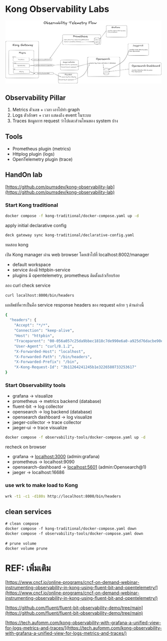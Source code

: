 # Kong Observability Labs

![alt KongObservability](/images/Kong-observability.png)

## Observability Pillar

1. Metrics ตัวเลข + เวลา เอาไปทำ graph
2. Logs ตัวอักษร + เวลา เเสดงถึง event ในระบบ
3. Traces ข้อมูลการ request ว่าไปแตะส่วนไหนของ system บ้าง

## Tools

- Prometheus plugin (metrics)
- Httplog plugin (logs)
- OpenTelemetry plugin (trace)

## HandOn lab

[https://github.com/pumsdev/kong-observability-lab](https://github.com/pumsdev/kong-observability-lab)

### Start Kong traditional

```bash
docker compose -f kong-traditional/docker-compose.yaml up -d
```

apply initial declarative config

```bash
deck gateway sync kong-traditional/declarative-config.yaml
```

ทดสอบ kong

เปิด Kong manager ผ่าน web browser โดยเข้าไปที่ localhost:8002/manager

- default workspace
- service ต้องมี httpbin-service
- plugins มี opentelemetry, prometheus ติดตั้งแล้วเรียบร้อย

ลอง curl check service

```bash
curl localhost:8000/bin/headers
```

ผลลัพธ์ที่ควรเป็นคือ service response headers ของ request คล้าย ๆ ด้านล่างนี้

```bash
{
  "headers": {
    "Accept": "*/*",
    "Connection": "keep-alive",
    "Host": "httpbin",
    "Traceparent": "00-056a057c25da9bbec1818c7de990e6a0-a925d76dacbe90e9-01",
    "User-Agent": "curl/8.1.2",
    "X-Forwarded-Host": "localhost",
    "X-Forwarded-Path": "/bin/headers",
    "X-Forwarded-Prefix": "/bin",
    "X-Kong-Request-Id": "3b11264241245b1e3226580733253617"
}

```

### Start Observability tools

- grafana → visualize
- prometheus → metrics backend (database)
- fluent-bit → log collector
- opensearch → log backend (database)
- opensearch dashboard → log visualize
- jaeger-collector → trace collector
- jaeger-ui → trace visualize

```bash
docker compose -f observability-tools/docker-compose.yaml up -d
```

recheck on browser

- grafana → [localhost:3000](http://localhost:3000) (admin:grafana)
- prometheus → localhost:9090
- opensearch-dashboard → [localhost:5601](http://localhost:5601) (admin:Opensearch@1)
- jaeger → localhost:16686

### use wrk to make load to Kong

```bash
wrk -t1 -c1 -d180s http://localhost:8000/bin/headers
```

## clean services
```ssh
# clean compose
docker compose -f kong-traditional/docker-compose.yaml down
docker compose -f observability-tools/docker-compose.yaml down

# prune volume
docker volume prune
```

# REF: เพิ่มเติม

[https://www.cncf.io/online-programs/cncf-on-demand-webinar-instrumenting-observability-in-kong-using-fluent-bit-and-opentelemetry/](https://www.cncf.io/online-programs/cncf-on-demand-webinar-instrumenting-observability-in-kong-using-fluent-bit-and-opentelemetry/)


[https://github.com/fluent/fluent-bit-observability-demo/tree/main](https://github.com/fluent/fluent-bit-observability-demo/tree/main)

[https://tech.aufomm.com/kong-observability-with-grafana-a-unified-view-for-logs-metrics-and-traces/](https://tech.aufomm.com/kong-observability-with-grafana-a-unified-view-for-logs-metrics-and-traces/)